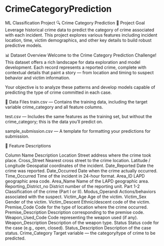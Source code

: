 # CrimeCategoryPrediction
ML Classification Project
🔍 Crime Category Prediction
🧠 Project Goal
Leverage historical crime data to predict the category of crime associated with each incident. This project explores various features including incident location, time, victim demographics, and other key details to build robust predictive models.

📊 Dataset Overview
Welcome to the Crime Category Prediction Challenge!
This dataset offers a rich landscape for data exploration and model development. Each record represents a reported crime, complete with contextual details that paint a story — from location and timing to suspect behavior and victim information.

Your objective is to analyze these patterns and develop models capable of predicting the type of crime committed in each case.

📁 Data Files
train.csv — Contains the training data, including the target variable crime_category and all feature columns.

test.csv — Includes the same features as the training set, but without the crime_category; this is the data you’ll predict on.

sample_submission.csv — A template for formatting your predictions for submission.

🧾 Feature Descriptions

Column Name	Description
Location	Street address where the crime took place.
Cross_Street	Nearest cross street to the crime location.
Latitude / Longitude	Geospatial coordinates of the incident.
Date_Reported	Date the crime was reported.
Date_Occurred	Date when the crime actually occurred.
Time_Occurred	Time of the incident in 24-hour format.
Area_ID	LAPD geographic area code.
Area_Name	Name of the LAPD geographic area.
Reporting_District_no	District number of the reporting unit.
Part 1-2	Classification of the crime (Part I or II).
Modus_Operandi	Actions/behaviors associated with the suspect.
Victim_Age	Age of the victim.
Victim_Sex	Gender of the victim.
Victim_Descent	Ethnic/descent code of the victim.
Premise_Code	Code for the type of location where the crime occurred.
Premise_Description	Description corresponding to the premise code.
Weapon_Used_Code	Code representing the weapon used (if any).
Weapon_Description	Description of the weapon type.
Status	Status code for the case (e.g., open, closed).
Status_Description	Description of the case status.
Crime_Category	Target variable — the category/type of crime to be predicted.
